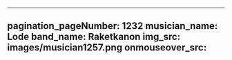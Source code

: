 ------
pagination_pageNumber: 1232
musician_name: Lode
band_name: Raketkanon
img_src: images/musician1257.png
onmouseover_src: 
------